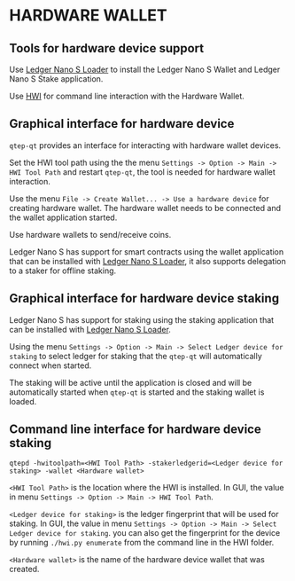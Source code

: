 HARDWARE WALLET
====================

## Tools for hardware device support

Use [Ledger Nano S Loader](https://github.com/xcoincoder/qtep-ledger-loader/releases) to install the Ledger Nano S Wallet and Ledger Nano S Stake application.

Use [HWI](https://github.com/xcoincoder/HWI) for command line interaction with the Hardware Wallet.

## Graphical interface for hardware device

`qtep-qt` provides an interface for interacting with hardware wallet devices.

Set the HWI tool path using the the menu `Settings -> Option -> Main -> HWI Tool Path` and restart `qtep-qt`, the tool is needed for hardware wallet interaction.

Use the menu `File -> Create Wallet... -> Use a hardware device` for creating hardware wallet. The hardware wallet needs to be connected and the wallet application started.

Use hardware wallets to send/receive coins.

Ledger Nano S has support for smart contracts using the wallet application that can be installed with [Ledger Nano S Loader](https://github.com/xcoincoder/qtep-ledger-loader/releases), it also supports delegation to a staker for offline staking.

## Graphical interface for hardware device staking

Ledger Nano S has support for staking using the staking application that can be installed with [Ledger Nano S Loader](https://github.com/xcoincoder/qtep-ledger-loader/releases).

Using the menu `Settings -> Option -> Main -> Select Ledger device for staking` to select ledger for staking that the `qtep-qt` will automatically connect when started.

The staking will be active until the application is closed and will be automatically started when `qtep-qt` is started and the staking wallet is loaded.

## Command line interface for hardware device staking

`qtepd -hwitoolpath=<HWI Tool Path> -stakerledgerid=<Ledger device for staking> -wallet <Hardware wallet>`

`<HWI Tool Path>` is the location where the HWI is installed. In GUI, the value in menu `Settings -> Option -> Main -> HWI Tool Path`.

`<Ledger device for staking>` is the ledger fingerprint that will be used for staking. In GUI, the value in menu `Settings -> Option -> Main -> Select Ledger device for staking`. you can also get the fingerprint for the device by running `./hwi.py enumerate` from the command line in the HWI folder.

`<Hardware wallet>` is the name of the hardware device wallet that was created.

